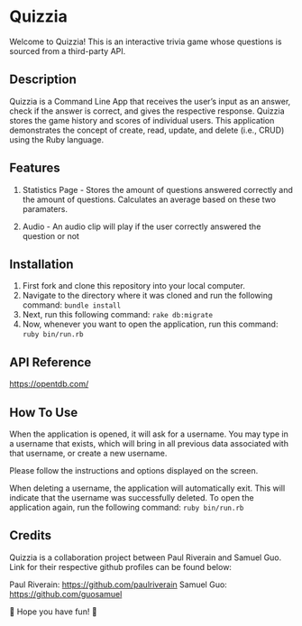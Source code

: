 Quizzia
========================

Welcome to Quizzia! This is an interactive trivia game whose questions is sourced from a third-party API.



## Description

Quizzia is a Command Line App that receives the user’s input as an answer, check if the answer is correct, and gives the respective response. Quizzia stores the game history and scores of individual users. This application demonstrates the concept of create, read, update, and delete (i.e., CRUD) using the Ruby language.

## Features

1. Statistics Page - Stores the amount of questions answered correctly and the amount of questions. Calculates an average based on these two paramaters.

2. Audio - An audio clip will play if the user correctly answered the question or not

## Installation

1. First fork and clone this repository into your local computer.
2. Navigate to the directory where it was cloned and run the following command: ``bundle install``
3. Next, run this following command: ``rake db:migrate``
4. Now, whenever you want to open the application, run this command: ``ruby bin/run.rb``

## API Reference

https://opentdb.com/

## How To Use

When the application is opened, it will ask for a username. You may type in a username that exists, which will bring in all previous data associated with that username, or create a new username.

Please follow the instructions and options displayed on the screen. 

When deleting a username, the application will automatically exit. This will indicate that the username was successfully deleted. To open the application again, run the following command: ``ruby bin/run.rb``

## Credits

Quizzia is a collaboration project between Paul Riverain and Samuel Guo. Link for their respective github profiles can be found below:

Paul Riverain: https://github.com/paulriverain
Samuel Guo: https://github.com/guosamuel

🎊 Hope you have fun! 🎊
